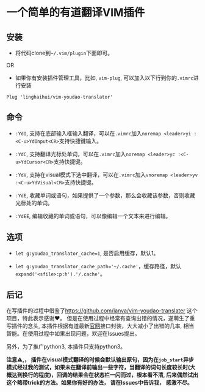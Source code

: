# 一个简单的有道翻译VIM插件

## 安装

*   将代码clone到`~/.vim/plugin`下面即可。

OR

*   如果你有安装插件管理工具，比如, `vim-plug`, 可以加入以下行到你的`.vimrc`进行安装

<!---->

    Plug 'linghaihui/vim-youdao-translator'

## 命令

*   `:YdI`, 支持在底部输入框输入翻译，可以在`.vimrc`加入`noremap <leader>yi :<C-u>YdInput<CR>`支持快捷键输入。

*   `:YdC`, 支持翻译光标处单词，可以在`.vimrc`加入`noremap <leader>yc :<C-u>YdCursor<CR>`支持快捷键。

*   `:YdV`, 支持在visual模式下选中翻译，可以在`.vimrc`加入`vnoremap <leader>yv :<C-u>YdVisual<CR>`支持快捷键。

*   `:YdE`, 收藏单词或语句，如果提供了一个参数，那么会收藏该参数，否则收藏光标处的单词。

*   `:YdEE`, 编辑收藏的单词或语句，可以像编辑一个文本来进行编辑。

## 选项

*  `let g:youdao_translator_cache=1`, 是否启用缓存，默认1。

*  `let g:youdao_translator_cache_path='~/.cache'`，缓存路径，默认`expand('<sfile>:p:h').'/.cache'`。 


## 后记

在写插件的过程中借鉴了<https://github.com/ianva/vim-youdao-translater>
这个项目，特此表示感谢♥️。
但是在使用过程中经常有查询出错的情况，遂萌生了重写插件的念头, 本插件根据有道最新[官网](https://fanyi.youdao.com/)接口封装，大大减小了出错的几率, 相当智能。在使用过程中如果出现问题，欢迎在Issues提出。

另外，为了推广python3, 本插件只支持python3。

**注意⚠️,， 插件在visual模式翻译的时候会默认输出原句，因为在`job_start`异步模式经过我的测试，如果未在翻译前输出一些字符，当翻译的词句长度较长时(大概达到换行的程度)，回调的结果会在状态栏一闪而过，根本看不清, 后来偶然试出这个略带trick的方法。如果你有好的办法， 请在Issues中告诉我， 感激不尽。**
